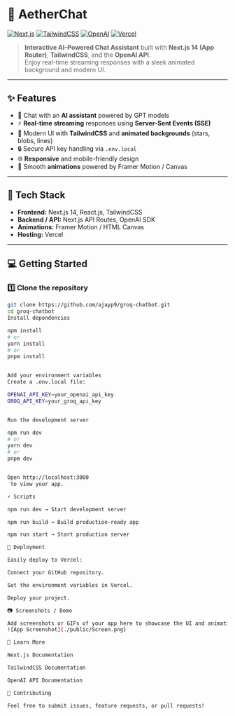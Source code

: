 # 🚀 AetherChat  

[![Next.js](https://img.shields.io/badge/Next.js-14-black?logo=next.js&logoColor=white)](https://nextjs.org/) 
[![TailwindCSS](https://img.shields.io/badge/TailwindCSS-3.3-blue?logo=tailwind-css&logoColor=white)](https://tailwindcss.com/) 
[![OpenAI](https://img.shields.io/badge/OpenAI-API-red?logo=openai&logoColor=white)](https://platform.openai.com/docs) 
[![Vercel](https://img.shields.io/badge/Vercel-Deploy-black?logo=vercel&logoColor=white)](https://vercel.com/)  

> **Interactive AI-Powered Chat Assistant** built with **Next.js 14 (App Router)**, **TailwindCSS**, and the **OpenAI API**.  
Enjoy real-time streaming responses with a sleek animated background and modern UI.  

---

## ✨ Features  

- 💬 Chat with an **AI assistant** powered by GPT models  
- ⚡ **Real-time streaming** responses using **Server-Sent Events (SSE)**  
- 🎨 Modern UI with **TailwindCSS** and **animated backgrounds** (stars, blobs, lines)  
- 🔒 Secure API key handling via `.env.local`  
- 🌐 **Responsive** and mobile-friendly design  
- 🚀 Smooth **animations** powered by Framer Motion / Canvas  

---

## 📂 Tech Stack  

- **Frontend:** Next.js 14, React.js, TailwindCSS  
- **Backend / API:** Next.js API Routes, OpenAI SDK  
- **Animations:** Framer Motion / HTML Canvas  
- **Hosting:** Vercel  

---

## 💻 Getting Started  

### 1️⃣ Clone the repository  
```bash
git clone https://github.com/ajayp9/groq-chatbot.git
cd groq-chatbot
Install dependencies

npm install
# or
yarn install
# or
pnpm install


Add your environment variables
Create a .env.local file:

OPENAI_API_KEY=your_openai_api_key
GROQ_API_KEY=your_groq_api_key


Run the development server

npm run dev
# or
yarn dev
# or
pnpm dev


Open http://localhost:3000
 to view your app.

⚡ Scripts

npm run dev → Start development server

npm run build → Build production-ready app

npm run start → Start production server

🎨 Deployment

Easily deploy to Vercel:

Connect your GitHub repository.

Set the environment variables in Vercel.

Deploy your project.

📷 Screenshots / Demo

Add screenshots or GIFs of your app here to showcase the UI and animations.
![App Screenshot](./public/Screen.png)

📖 Learn More

Next.js Documentation

TailwindCSS Documentation

OpenAI API Documentation

🤝 Contributing

Feel free to submit issues, feature requests, or pull requests!

